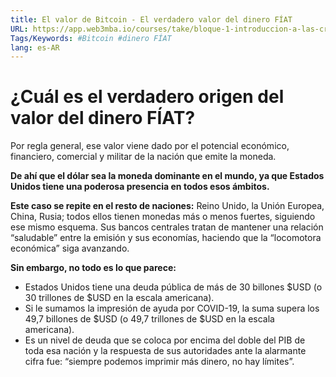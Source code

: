 ```yaml
---
title: El valor de Bitcoin - El verdadero valor del dinero FÍAT
URL: https://app.web3mba.io/courses/take/bloque-1-introduccion-a-las-criptomonedas/texts/35458169-u1-3-4-el-valor-de-bitcoin-el-verdadero-valor-del-dinero-fiat
Tags/Keywords: #Bitcoin #dinero FÍAT
lang: es-AR
---
```

# ¿Cuál es el verdadero origen del valor del dinero FÍAT?
Por regla general, ese valor viene dado por el potencial económico, financiero, comercial y militar de la nación que emite la moneda. 

**De ahí que el dólar sea la moneda dominante en el mundo, ya que Estados Unidos tiene una poderosa presencia en todos esos ámbitos.**

**Este caso se repite en el resto de naciones:** Reino Unido, la Unión Europea, China, Rusia; todos ellos tienen monedas más o menos fuertes, siguiendo ese mismo esquema. Sus bancos centrales tratan de mantener una relación “saludable” entre la emisión y sus economías, haciendo que la “locomotora económica” siga avanzando. 

**Sin embargo, no todo es lo que parece:** 
- Estados Unidos tiene una deuda pública de más de 30 billones $USD (o 30 trillones de $USD en la escala americana). 
- Si le sumamos la impresión de ayuda por COVID-19, la suma supera los 49,7 billones de $USD (o 49,7 trillones de $USD en la escala americana). 
- Es un nivel de deuda que se coloca por encima del doble del PIB de toda esa nación y la respuesta de sus autoridades ante la alarmante cifra fue: “siempre podemos imprimir más dinero, no hay límites”.
